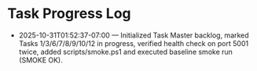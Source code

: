 # Task Progress Log

- 2025-10-31T01:52:37-07:00 — Initialized Task Master backlog, marked Tasks 1/3/6/7/8/9/10/12 in progress, verified health check on port 5001 twice, added scripts/smoke.ps1 and executed baseline smoke run (SMOKE OK).
